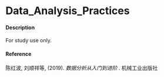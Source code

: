 # Data_Analysis_Practices

#### Description
For study use only.

#### Reference
陈红波, 刘顺祥等, (2019).  _数据分析从入门到进阶_  . 机械工业出版社
